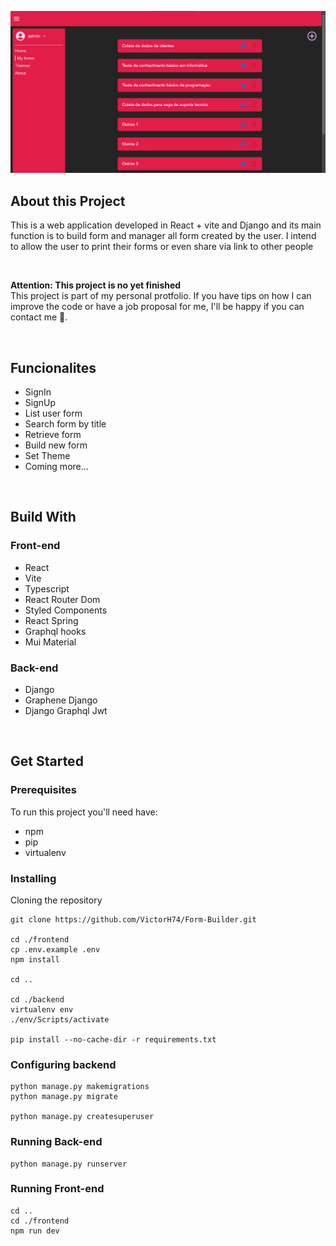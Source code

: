 ![Alt text](/frontend/public/project-img.png "Project my-forms route screenshot")

## About this Project
This is a web application developed in React + vite and Django and its main function is to build form and manager all form created by the user. I intend to allow the user to print their forms or even share via link to other people

<br/>

**Attention: This project is no yet finished**
<br/>
This project is part of my personal protfolio. If you have tips on how I can improve the code or have a job proposal for me, I'll be happy if you can contact me 🙂.

<br/>

## Funcionalites
- SignIn
- SignUp
- List user form
- Search form by title
- Retrieve form
- Build new form
- Set Theme
- Coming more...

<br/>

## Build With
### Front-end
- React
- Vite
- Typescript
- React Router Dom
- Styled Components
- React Spring
- Graphql hooks
- Mui Material

### Back-end
- Django
- Graphene Django
- Django Graphql Jwt

<br/>

## Get Started
### Prerequisites

To run this project you'll need have:
* npm
* pip
* virtualenv

### Installing

Cloning the repository
```
git clone https://github.com/VictorH74/Form-Builder.git

cd ./frontend
cp .env.example .env
npm install

cd ..

cd ./backend
virtualenv env
./env/Scripts/activate

pip install --no-cache-dir -r requirements.txt

```

### Configuring backend
```
python manage.py makemigrations
python manage.py migrate

python manage.py createsuperuser
```

### Running Back-end
```
python manage.py runserver
```
### Running Front-end
```
cd ..
cd ./frontend
npm run dev
```
